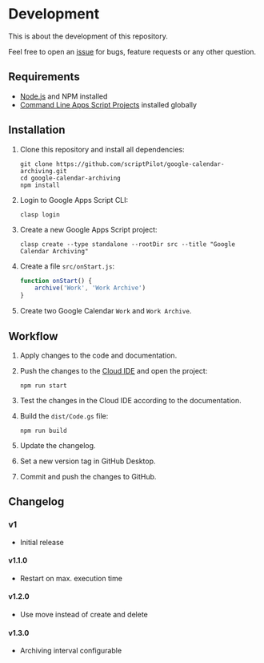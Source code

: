 # Development

This is about the development of this repository.

Feel free to open an [issue](https://github.com/scriptPilot/google-calendar-archiving/issues) for bugs, feature requests or any other question.

## Requirements

* [Node.js](https://nodejs.org/) and NPM installed
* [Command Line Apps Script Projects](https://github.com/google/clasp) installed globally

## Installation

1. Clone this repository and install all dependencies:

   ```
   git clone https://github.com/scriptPilot/google-calendar-archiving.git
   cd google-calendar-archiving
   npm install
   ```

2. Login to Google Apps Script CLI:

    ```
    clasp login
    ```
3. Create a new Google Apps Script project:

    ```
    clasp create --type standalone --rootDir src --title "Google Calendar Archiving"

4. Create a file `src/onStart.js`:

    ```js
    function onStart() {
        archive('Work', 'Work Archive')
    }
    ```

5. Create two Google Calendar `Work` and `Work Archive`.

## Workflow

1. Apply changes to the code and documentation.
2. Push the changes to the [Cloud IDE](https://script.google.com/) and open the project:

    ```
    npm run start
    ````
    
3. Test the changes in the Cloud IDE according to the documentation.
4. Build the `dist/Code.gs` file:

    ```
    npm run build
    ```

5. Update the changelog.
6. Set a new version tag in GitHub Desktop.
7. Commit and push the changes to GitHub.

## Changelog

### v1

- Initial release

#### v1.1.0

- Restart on max. execution time

#### v1.2.0

- Use move instead of create and delete

#### v1.3.0

- Archiving interval configurable